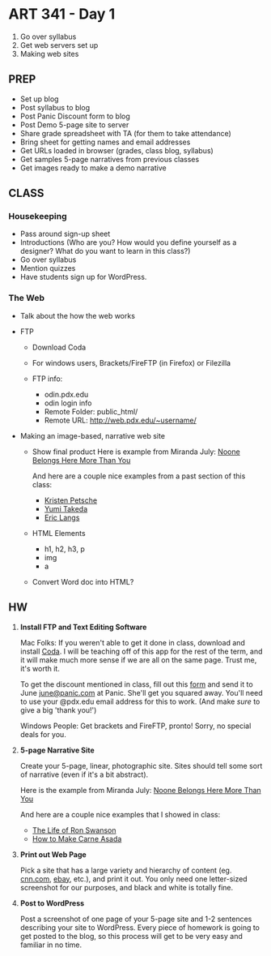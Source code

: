 ART 341 - Day 1
=======================================

1. Go over syllabus
2. Get web servers set up
3. Making web sites

PREP
---------------------------------------

- Set up blog
- Post syllabus to blog
- Post Panic Discount form to blog
- Post Demo 5-page site to server
- Share grade spreadsheet with TA (for them to take attendance)
- Bring sheet for getting names and email addresses
- Get URLs loaded in browser (grades, class blog, syllabus)
- Get samples 5-page narratives from previous classes
- Get images ready to make a demo narrative 



CLASS
---------------------------------------

### Housekeeping
- Pass around sign-up sheet
- Introductions (Who are you? How would you define yourself as a designer? What do you want to learn in this class?)
- Go over syllabus
- Mention quizzes
- Have students sign up for WordPress.

### The Web
- Talk about the how the web works
- FTP
	- Download Coda
	- For windows users, Brackets/FireFTP (in Firefox) or Filezilla

	- FTP info:
		- odin.pdx.edu
		- odin login info
		- Remote Folder: public_html/
		- Remote URL: http://web.pdx.edu/~username/

- Making an image-based, narrative web site
	- Show final product
		Here is example from Miranda July:
		[Noone Belongs Here More Than You](http://noonebelongsheremorethanyou.com/)
		
		And here are a couple nice examples from a past section of this class:
		- [Kristen Petsche](http://web.pdx.edu/~kpetsche/hw1/index.html)
		- [Yumi Takeda](http://web.pdx.edu/~ytakeda/art341_h1/index.html)
		- [Eric Langs](http://web.pdx.edu/~elangs/ART341/narrative.html)
	
	- HTML Elements
		- h1, h2, h3, p
		- img
		- a
	- Convert Word doc into HTML?


HW
---------------------------------------

1. **Install FTP and Text Editing Software**

	Mac Folks: If you weren't able to get it done in class, download and install [Coda](http://panic.com/coda/). I will be teaching off of this app for the rest of the term, and it will make much more sense if we are all on the same page. Trust me, it's worth it.
	
	To get the discount mentioned in class, fill out this [form](http://art341w14.files.wordpress.com/2014/01/panic-psu-discount-cc-form.pdf) and send it to June <june@panic.com> at Panic. She'll get you squared away. You'll need to use your @pdx.edu email address for this to work. (And make *sure* to give a big 'thank you!')

	Windows People: Get brackets and FireFTP, pronto! Sorry, no special deals for you.


2. **5-page Narrative Site**

	Create your 5-page, linear, photographic site. Sites should tell some sort of narrative (even if it's a bit abstract). 

	Here is the example from Miranda July:
[Noone Belongs Here More Than You](http://noonebelongsheremorethanyou.com/)

	And here are a couple nice examples that I showed in class:
	- [The Life of Ron Swanson](http://web.pdx.edu/~kpetsche/hw1/index.html)
	- [How to Make Carne Asada](http://web.pdx.edu/~ytakeda/art341_h1/index.html)


3. **Print out Web Page**

	Pick a site that has a large variety and hierarchy of content (eg. [cnn.com](http://www.cnn.com/), [ebay](http://www.ebay.com/), etc.), and print it out. You only need one letter-sized screenshot for our purposes, and black and white is totally fine.


4. **Post to WordPress**

	Post a screenshot of one page of your 5-page site and 1-2 sentences describing your site to WordPress. Every piece of homework is going to get posted to the blog, so this process will get to be very easy and familiar in no time.

